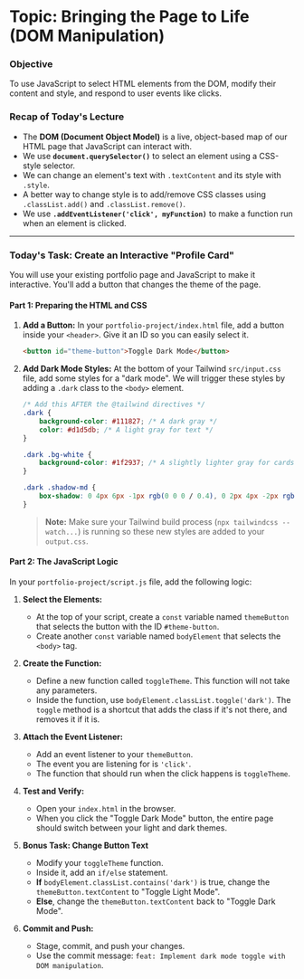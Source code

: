 # Topic: Bringing the Page to Life (DOM Manipulation)

### **Objective**
To use JavaScript to select HTML elements from the DOM, modify their content and style, and respond to user events like clicks.

### **Recap of Today's Lecture**
*   The **DOM (Document Object Model)** is a live, object-based map of our HTML page that JavaScript can interact with.
*   We use **`document.querySelector()`** to select an element using a CSS-style selector.
*   We can change an element's text with `.textContent` and its style with `.style`.
*   A better way to change style is to add/remove CSS classes using `.classList.add()` and `.classList.remove()`.
*   We use **`.addEventListener('click', myFunction)`** to make a function run when an element is clicked.

---

### **Today's Task: Create an Interactive "Profile Card"**

You will use your existing portfolio page and JavaScript to make it interactive. You'll add a button that changes the theme of the page.

#### **Part 1: Preparing the HTML and CSS**

1.  **Add a Button:** In your `portfolio-project/index.html` file, add a button inside your `<header>`. Give it an ID so you can easily select it.
    ```html
    <button id="theme-button">Toggle Dark Mode</button>
    ```

2.  **Add Dark Mode Styles:** At the bottom of your Tailwind `src/input.css` file, add some styles for a "dark mode". We will trigger these styles by adding a `.dark` class to the `<body>` element.
    ```css
    /* Add this AFTER the @tailwind directives */
    .dark {
        background-color: #111827; /* A dark gray */
        color: #d1d5db; /* A light gray for text */
    }

    .dark .bg-white {
        background-color: #1f2937; /* A slightly lighter gray for cards */
    }
    
    .dark .shadow-md {
        box-shadow: 0 4px 6px -1px rgb(0 0 0 / 0.4), 0 2px 4px -2px rgb(0 0 0 / 0.4);
    }
    ```
    > **Note:** Make sure your Tailwind build process (`npx tailwindcss --watch...`) is running so these new styles are added to your `output.css`.

#### **Part 2: The JavaScript Logic**

In your `portfolio-project/script.js` file, add the following logic:

1.  **Select the Elements:**
    *   At the top of your script, create a `const` variable named `themeButton` that selects the button with the ID `#theme-button`.
    *   Create another `const` variable named `bodyElement` that selects the `<body>` tag.

2.  **Create the Function:**
    *   Define a new function called `toggleTheme`. This function will not take any parameters.
    *   Inside the function, use `bodyElement.classList.toggle('dark')`. The `toggle` method is a shortcut that adds the class if it's not there, and removes it if it is.

3.  **Attach the Event Listener:**
    *   Add an event listener to your `themeButton`.
    *   The event you are listening for is `'click'`.
    *   The function that should run when the click happens is `toggleTheme`.

4.  **Test and Verify:**
    *   Open your `index.html` in the browser.
    *   When you click the "Toggle Dark Mode" button, the entire page should switch between your light and dark themes.

5.  **Bonus Task: Change Button Text**
    *   Modify your `toggleTheme` function.
    *   Inside it, add an `if/else` statement.
    *   **If** `bodyElement.classList.contains('dark')` is true, change the `themeButton.textContent` to "Toggle Light Mode".
    *   **Else**, change the `themeButton.textContent` back to "Toggle Dark Mode".

6.  **Commit and Push:**
    *   Stage, commit, and push your changes.
    *   Use the commit message: `feat: Implement dark mode toggle with DOM manipulation`.
